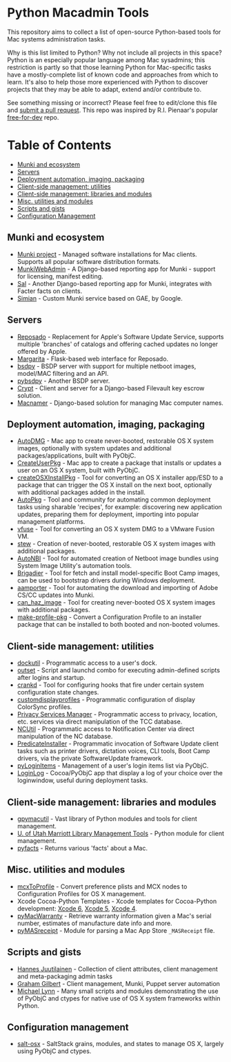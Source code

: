 # Python Macadmin Tools

This repository aims to collect a list of open-source Python-based tools for Mac systems administration tasks.

Why is this list limited to Python? Why not include all projects in this space? Python is an especially popular language among Mac sysadmins; this restriction is partly so that those learning Python for Mac-specific tasks have a mostly-complete list of known code and approaches from which to learn. It's also to help those more experienced with Python to discover projects that they may be able to adapt, extend and/or contribute to.

See something missing or incorrect? Please feel free to edit/clone this file and [submit a pull request](https://github.com/timsutton/python-macadmin-tools/pulls). This repo was inspired by R.I. Pienaar's popular [free-for-dev](https://github.com/ripienaar/free-for-dev) repo.

Table of Contents
=================

* [Munki and ecosystem](#munki-and-ecosystem)
* [Servers](#servers)
* [Deployment automation, imaging, packaging](#deployment-automation-imaging-packaging)
* [Client-side management: utilities](#client-side-management-utilities)
* [Client-side management: libraries and modules](#client-side-management-libraries-and-modules)
* [Misc. utilities and modules](#misc-utilities-and-modules)
* [Scripts and gists](#scripts-and-gists)
* [Configuration Management](#configuration-management)

## Munki and ecosystem
* [Munki project](https://github.com/munki/munki) - Managed software installations for Mac clients. Supports all popular software distribution formats.
* [MunkiWebAdmin](https://github.com/munki/munkiwebadmin) - A Django-based reporting app for Munki - support for licensing, manifest editing.
* [Sal](https://github.com/salsoftware/sal) - Another Django-based reporting app for Munki, integrates with Facter facts on clients.
* [Simian](https://github.com/google/simian) - Custom Munki service based on GAE, by Google.

## Servers
* [Reposado](https://github.com/wdas/reposado) - Replacement for Apple's Software Update Service, supports multiple 'branches' of catalogs and offering cached updates no longer offered by Apple.
* [Margarita](https://github.com/jessepeterson/margarita) - Flask-based web interface for Reposado. 
* [bsdpy](https://bitbucket.org/bruienne/bsdpy) - BSDP server with support for multiple netboot images, model/MAC filtering and an API.
* [pybsdpy](https://github.com/cabal95/pybsdp) - Another BSDP server.
* [Crypt](https://github.com/grahamgilbert/Crypt) - Client and server for a Django-based Filevault key escrow solution.
* [Macnamer](https://github.com/grahamgilbert/macnamer) - Django-based solution for managing Mac computer names.

## Deployment automation, imaging, packaging
* [AutoDMG](https://github.com/MagerValp/AutoDMG) - Mac app to create never-booted, restorable OS X system images, optionally with system updates and additional packages/applications, built with PyObjC.
* [CreateUserPkg](https://github.com/MagerValp/CreateUserPkg) - Mac app to create a package that installs or updates a user on an OS X system, built with PyObjC.
* [createOSXInstallPkg](https://github.com/munki/createOSXInstallPkg) - Tool for converting an OS X installer app/ESD to a package that can trigger the OS X install on the next boot, optionally with additional packages added in the install.
* [AutoPkg](https://github.com/autopkg/autopkg) - Tool and community for automating common deployment tasks using sharable 'recipes', for example: discovering new application updates, preparing them for deployment, importing into popular management platforms.
* [vfuse](https://github.com/chilcote/vfuse) - Tool for converting an OS X system DMG to a VMware Fusion VM.
* [stew](https://github.com/chilcote/stew) - Creation of never-booted, restorable OS X system images with additional packages.
* [AutoNBI](https://bitbucket.org/bruienne/autonbi) - Tool for automated creation of Netboot image bundles using System Image Utility's automation tools.
* [Brigadier](https://github.com/timsutton/brigadier) - Tool for fetch and install model-specific Boot Camp images, can be used to bootstrap drivers during Windows deployment.
* [aamporter](https://github.com/timsutton/aamporter) - Tool for automating the download and importing of Adobe CS/CC updates into Munki.
* [can_haz_image](https://github.com/google/macops) - Tool for creating never-booted OS X system images with additional packages.
* [make-profile-pkg](https://github.com/timsutton/make-profile-pkg) - Convert a Configuration Profile to an installer package that can be installed to both booted and non-booted volumes.

## Client-side management: utilities

* [dockutil](https://github.com/kcrawford/dockutil) - Programmatic access to a user's dock.
* [outset](https://github.com/chilcote/outset) - Script and launchd combo for executing admin-defined scripts after logins and startup.
* [crankd](https://github.com/google/macops) - Tool for configuring hooks that fire under certain system configuration state changes.
* [customdisplayprofiles](https://github.com/timsutton/customdisplayprofiles) - Programmatic configuration of display ColorSync profiles.
* [Privacy Services Manager](https://github.com/univ-of-utah-marriott-library-apple/privacy_services_manager) - Programmatic access to privacy, location, etc. services via direct manipulation of the TCC database.
* [NCUtil](https://github.com/jacobsalmela/NCutil) - Programmatic access to Notification Center via direct manipulation of the NC database.
* [PredicateInstaller](https://github.com/mkuron/PredicateInstaller) - Programmatic invocation of Software Update client tasks such as printer drivers, dictation voices, CLI tools, Boot Camp drivers, via the private SoftwareUpdate framework.
* [pyLoginItems](https://github.com/pudquick/pyLoginItems) - Management of a user's login items list via PyObjC.
* [LoginLog](https://github.com/MagerValp/LoginLog) - Cocoa/PyObjC app that display a log of your choice over the loginwindow, useful during deployment tasks.

## Client-side management: libraries and modules
* [gpymacutil](https://github.com/google/macops) - Vast library of Python modules and tools for client management.
* [U. of Utah Marriott Library Management Tools](https://github.com/univ-of-utah-marriott-library-apple/management_tools) - Python module for client management.
* [pyfacts](https://github.com/chilcote/pyfacts) - Returns various 'facts' about a Mac.

## Misc. utilities and modules
* [mcxToProfile](https://github.com/timsutton/mcxToProfile) - Convert preference plists and MCX nodes to Configuration Profiles for OS X management.
* Xcode Cocoa-Python Templates - Xcode templates for Cocoa-Python development: [Xcode 6](https://github.com/gregneagle/Xcode6CocoaPythonTemplates), [Xcode 5](https://github.com/gregneagle/Xcode5CocoaPythonTemplates), [Xcode 4](https://github.com/gregneagle/Xcode4CocoaPythonTemplates).
* [pyMacWarranty](https://github.com/pudquick/pyMacWarranty) - Retrieve warranty information given a Mac's serial number, estimates of manufacture date info and more.
* [pyMASreceipt](https://github.com/pudquick/pyMASreceipt) - Module for parsing a Mac App Store `_MASReceipt` file.

## Scripts and gists

* [Hannes Juutilainen](https://github.com/hjuutilainen/adminscripts) - Collection of client attributes, client management and meta-packaging admin tasks
* [Graham Gilbert](https://github.com/grahamgilbert/macscripts) - Client management, Munki, Puppet server automation
* [Michael Lynn](https://gist.github.com/pudquick) - Many small scripts and modules demonstrating the use of PyObjC and ctypes for native use of OS X system frameworks within Python.



## Configuration management
* [salt-osx](https://github.com/mosen/salt-osx) - SaltStack grains, modules, and states to manage OS X, largely using PyObjC and ctypes.
